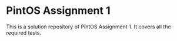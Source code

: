 # PintOS Assignment 1

This is a solution repository of PintOS Assignment 1. It covers all the required tests.
